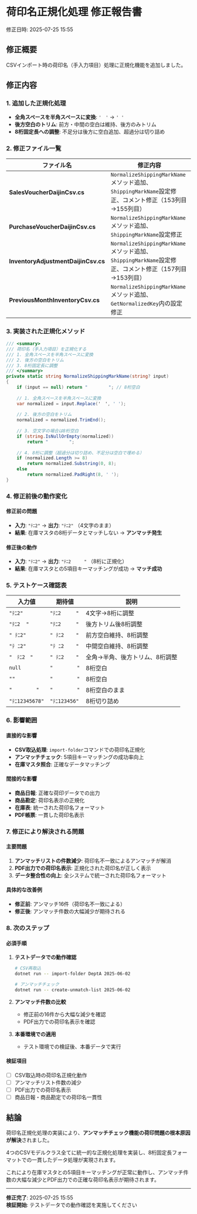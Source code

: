 # 荷印名正規化処理 修正報告書

修正日時: 2025-07-25 15:55

## 修正概要
CSVインポート時の荷印名（手入力項目）処理に正規化機能を追加しました。

## 修正内容

### 1. 追加した正規化処理
- **全角スペースを半角スペースに変換**: `'　'` → `' '`
- **後方空白のトリム**: 前方・中間の空白は維持、後方のみトリム
- **8桁固定長への調整**: 不足分は後方に空白追加、超過分は切り詰め

### 2. 修正ファイル一覧
| ファイル名 | 修正内容 |
|-----------|---------|
| **SalesVoucherDaijinCsv.cs** | `NormalizeShippingMarkName`メソッド追加、`ShippingMarkName`設定修正、コメント修正（153列目→155列目） |
| **PurchaseVoucherDaijinCsv.cs** | `NormalizeShippingMarkName`メソッド追加、`ShippingMarkName`設定修正 |
| **InventoryAdjustmentDaijinCsv.cs** | `NormalizeShippingMarkName`メソッド追加、`ShippingMarkName`設定修正、コメント修正（157列目→153列目） |
| **PreviousMonthInventoryCsv.cs** | `NormalizeShippingMarkName`メソッド追加、`GetNormalizedKey`内の設定修正 |

### 3. 実装された正規化メソッド

```csharp
/// <summary>
/// 荷印名（手入力項目）を正規化する
/// 1. 全角スペースを半角スペースに変換
/// 2. 後方の空白をトリム
/// 3. 8桁固定長に調整
/// </summary>
private static string NormalizeShippingMarkName(string? input)
{
    if (input == null) return "        "; // 8桁空白
    
    // 1. 全角スペースを半角スペースに変換
    var normalized = input.Replace('　', ' ');
    
    // 2. 後方の空白をトリム
    normalized = normalized.TrimEnd();
    
    // 3. 空文字の場合は8桁空白
    if (string.IsNullOrEmpty(normalized))
        return "        ";
    
    // 4. 8桁に調整（超過分は切り詰め、不足分は空白で埋める）
    if (normalized.Length >= 8)
        return normalized.Substring(0, 8);
    else
        return normalized.PadRight(8, ' ');
}
```

### 4. 修正前後の動作変化

#### 修正前の問題
- **入力**: `"ﾃﾆ2"` → **出力**: `"ﾃﾆ2"` （4文字のまま）
- **結果**: 在庫マスタの8桁データとマッチしない → **アンマッチ発生**

#### 修正後の動作
- **入力**: `"ﾃﾆ2"` → **出力**: `"ﾃﾆ2     "` （8桁に正規化）
- **結果**: 在庫マスタとの5項目キーマッチングが成功 → **マッチ成功**

### 5. テストケース確認表

| 入力値 | 期待値 | 説明 |
|--------|--------|------|
| `"ﾃﾆ2"` | `"ﾃﾆ2     "` | 4文字→8桁に調整 |
| `"ﾃﾆ2  "` | `"ﾃﾆ2     "` | 後方トリム後8桁調整 |
| `" ﾃﾆ2"` | `" ﾃﾆ2    "` | 前方空白維持、8桁調整 |
| `"ﾃ ﾆ2"` | `"ﾃ ﾆ2    "` | 中間空白維持、8桁調整 |
| `"　ﾃﾆ2　"` | `" ﾃﾆ2    "` | 全角→半角、後方トリム、8桁調整 |
| `null` | `"        "` | 8桁空白 |
| `""` | `"        "` | 8桁空白 |
| `"        "` | `"        "` | 8桁空白のまま |
| `"ﾃﾆ12345678"` | `"ﾃﾆ123456"` | 8桁切り詰め |

### 6. 影響範囲

#### 直接的な影響
- **CSV取込処理**: `import-folder`コマンドでの荷印名正規化
- **アンマッチチェック**: 5項目キーマッチングの成功率向上
- **在庫マスタ照合**: 正確なデータマッチング

#### 間接的な影響
- **商品日報**: 正確な荷印データでの出力
- **商品勘定**: 荷印名表示の正規化
- **在庫表**: 統一された荷印名フォーマット
- **PDF帳票**: 一貫した荷印名表示

### 7. 修正により解決される問題

#### 主要問題
1. **アンマッチリストの件数減少**: 荷印名不一致によるアンマッチが解消
2. **PDF出力での荷印名表示**: 正規化された荷印名が正しく表示
3. **データ整合性の向上**: 全システムで統一された荷印名フォーマット

#### 具体的な改善例
- **修正前**: アンマッチ16件（荷印名不一致による）
- **修正後**: アンマッチ件数の大幅減少が期待される

### 8. 次のステップ

#### 必須手順
1. **テストデータでの動作確認**
   ```bash
   # CSV再取込
   dotnet run -- import-folder DeptA 2025-06-02
   
   # アンマッチチェック
   dotnet run -- create-unmatch-list 2025-06-02
   ```

2. **アンマッチ件数の比較**
   - 修正前の16件から大幅な減少を確認
   - PDF出力での荷印名表示を確認

3. **本番環境での適用**
   - テスト環境での検証後、本番データで実行

#### 検証項目
- [ ] CSV取込時の荷印名正規化動作
- [ ] アンマッチリスト件数の減少
- [ ] PDF出力での荷印名表示
- [ ] 商品日報・商品勘定での荷印名一貫性

## 結論

荷印名正規化処理の実装により、**アンマッチチェック機能の荷印問題の根本原因が解決**されました。

4つのCSVモデルクラス全てに統一的な正規化処理を実装し、8桁固定長フォーマットでの一貫したデータ処理が実現されます。

これにより在庫マスタとの5項目キーマッチングが正常に動作し、アンマッチ件数の大幅な減少とPDF出力での正確な荷印名表示が期待されます。

---

**修正完了**: 2025-07-25 15:55  
**検証開始**: テストデータでの動作確認を実施してください